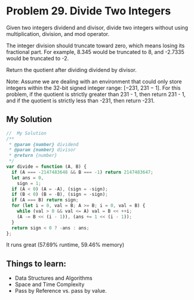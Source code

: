# Problem 29. Divide Two Integers

Given two integers dividend and divisor, divide two integers without using multiplication, division, and mod operator.

The integer division should truncate toward zero, which means losing its fractional part. For example, 8.345 would be truncated to 8, and -2.7335 would be truncated to -2.

Return the quotient after dividing dividend by divisor.

Note: Assume we are dealing with an environment that could only store integers within the 32-bit signed integer range: [−231, 231 − 1]. For this problem, if the quotient is strictly greater than 231 - 1, then return 231 - 1, and if the quotient is strictly less than -231, then return -231.

## My Solution

```js
//  My Solution
/**
 * @param {number} dividend
 * @param {number} divisor
 * @return {number}
 */
var divide = function (A, B) {
  if (A === -2147483648 && B === -1) return 2147483647;
  let ans = 0,
    sign = 1;
  if (A < 0) (A = -A), (sign = -sign);
  if (B < 0) (B = -B), (sign = -sign);
  if (A === B) return sign;
  for (let i = 0, val = B; A >= B; i = 0, val = B) {
    while (val > 0 && val <= A) val = B << ++i;
    (A -= B << (i - 1)), (ans += 1 << (i - 1));
  }
  return sign < 0 ? -ans : ans;
};
```

It runs great (57.69% runtime, 59.46% memory)

## Things to learn:

- Data Structures and Algorithms
- Space and Time Complexity
- Pass by Reference vs. pass by value.

